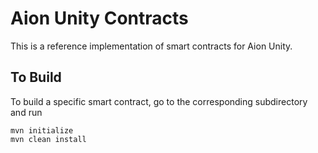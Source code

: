 # Aion Unity Contracts

This is a reference implementation of smart contracts for Aion Unity.


## To Build


To build a specific smart contract, go to the corresponding subdirectory and run
```
mvn initialize
mvn clean install
```
